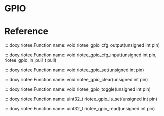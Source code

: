 # GPIO

# Reference

::: doxy.riotee.Function
  name: void riotee_gpio_cfg_output(unsigned int pin)

::: doxy.riotee.Function
  name: void riotee_gpio_cfg_input(unsigned int pin, riotee_gpio_in_pull_t pull)

::: doxy.riotee.Function
  name: void riotee_gpio_set(unsigned int pin)

::: doxy.riotee.Function
  name: void riotee_gpio_clear(unsigned int pin)

::: doxy.riotee.Function
  name: void riotee_gpio_toggle(unsigned int pin)

::: doxy.riotee.Function
  name: uint32_t riotee_gpio_is_set(unsigned int pin) 

::: doxy.riotee.Function
  name: uint32_t riotee_gpio_read(unsigned int pin)
